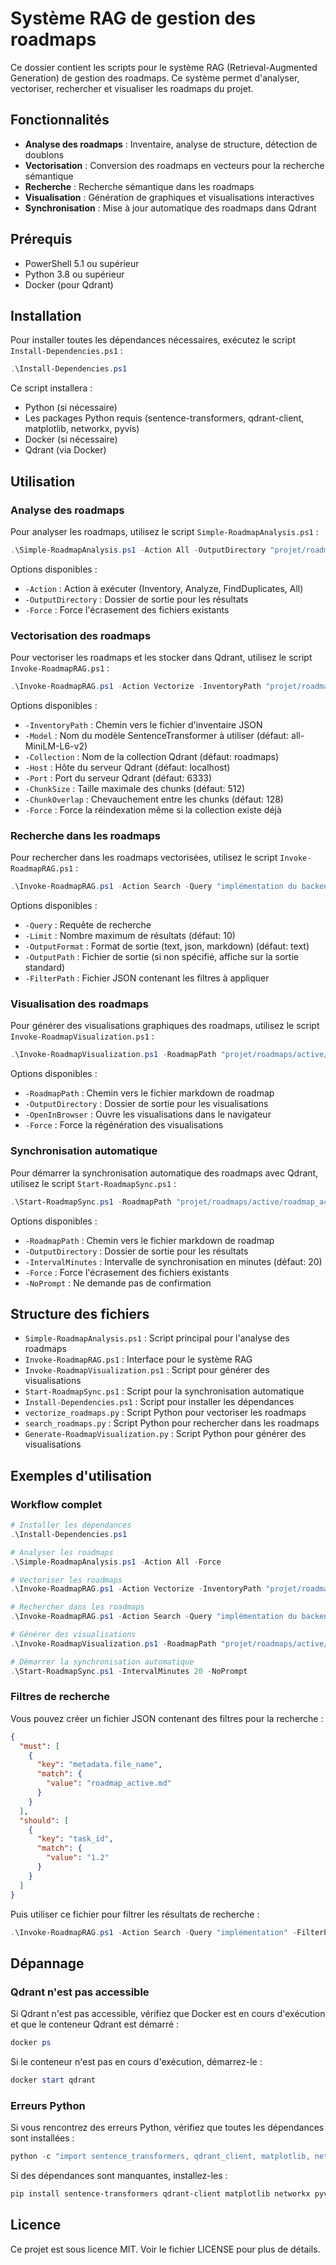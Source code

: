# Système RAG de gestion des roadmaps

Ce dossier contient les scripts pour le système RAG (Retrieval-Augmented Generation) de gestion des roadmaps. Ce système permet d'analyser, vectoriser, rechercher et visualiser les roadmaps du projet.

## Fonctionnalités

- **Analyse des roadmaps** : Inventaire, analyse de structure, détection de doublons
- **Vectorisation** : Conversion des roadmaps en vecteurs pour la recherche sémantique
- **Recherche** : Recherche sémantique dans les roadmaps
- **Visualisation** : Génération de graphiques et visualisations interactives
- **Synchronisation** : Mise à jour automatique des roadmaps dans Qdrant

## Prérequis

- PowerShell 5.1 ou supérieur
- Python 3.8 ou supérieur
- Docker (pour Qdrant)

## Installation

Pour installer toutes les dépendances nécessaires, exécutez le script `Install-Dependencies.ps1` :

```powershell
.\Install-Dependencies.ps1
```

Ce script installera :
- Python (si nécessaire)
- Les packages Python requis (sentence-transformers, qdrant-client, matplotlib, networkx, pyvis)
- Docker (si nécessaire)
- Qdrant (via Docker)

## Utilisation

### Analyse des roadmaps

Pour analyser les roadmaps, utilisez le script `Simple-RoadmapAnalysis.ps1` :

```powershell
.\Simple-RoadmapAnalysis.ps1 -Action All -OutputDirectory "projet/roadmaps/analysis" -Force
```

Options disponibles :
- `-Action` : Action à exécuter (Inventory, Analyze, FindDuplicates, All)
- `-OutputDirectory` : Dossier de sortie pour les résultats
- `-Force` : Force l'écrasement des fichiers existants

### Vectorisation des roadmaps

Pour vectoriser les roadmaps et les stocker dans Qdrant, utilisez le script `Invoke-RoadmapRAG.ps1` :

```powershell
.\Invoke-RoadmapRAG.ps1 -Action Vectorize -InventoryPath "projet/roadmaps/analysis/inventory.json"
```

Options disponibles :
- `-InventoryPath` : Chemin vers le fichier d'inventaire JSON
- `-Model` : Nom du modèle SentenceTransformer à utiliser (défaut: all-MiniLM-L6-v2)
- `-Collection` : Nom de la collection Qdrant (défaut: roadmaps)
- `-Host` : Hôte du serveur Qdrant (défaut: localhost)
- `-Port` : Port du serveur Qdrant (défaut: 6333)
- `-ChunkSize` : Taille maximale des chunks (défaut: 512)
- `-ChunkOverlap` : Chevauchement entre les chunks (défaut: 128)
- `-Force` : Force la réindexation même si la collection existe déjà

### Recherche dans les roadmaps

Pour rechercher dans les roadmaps vectorisées, utilisez le script `Invoke-RoadmapRAG.ps1` :

```powershell
.\Invoke-RoadmapRAG.ps1 -Action Search -Query "implémentation du backend" -Limit 5 -OutputFormat markdown
```

Options disponibles :
- `-Query` : Requête de recherche
- `-Limit` : Nombre maximum de résultats (défaut: 10)
- `-OutputFormat` : Format de sortie (text, json, markdown) (défaut: text)
- `-OutputPath` : Fichier de sortie (si non spécifié, affiche sur la sortie standard)
- `-FilterPath` : Fichier JSON contenant les filtres à appliquer

### Visualisation des roadmaps

Pour générer des visualisations graphiques des roadmaps, utilisez le script `Invoke-RoadmapVisualization.ps1` :

```powershell
.\Invoke-RoadmapVisualization.ps1 -RoadmapPath "projet/roadmaps/active/roadmap_active.md" -OpenInBrowser
```

Options disponibles :
- `-RoadmapPath` : Chemin vers le fichier markdown de roadmap
- `-OutputDirectory` : Dossier de sortie pour les visualisations
- `-OpenInBrowser` : Ouvre les visualisations dans le navigateur
- `-Force` : Force la régénération des visualisations

### Synchronisation automatique

Pour démarrer la synchronisation automatique des roadmaps avec Qdrant, utilisez le script `Start-RoadmapSync.ps1` :

```powershell
.\Start-RoadmapSync.ps1 -RoadmapPath "projet/roadmaps/active/roadmap_active.md" -IntervalMinutes 20 -NoPrompt
```

Options disponibles :
- `-RoadmapPath` : Chemin vers le fichier markdown de roadmap
- `-OutputDirectory` : Dossier de sortie pour les résultats
- `-IntervalMinutes` : Intervalle de synchronisation en minutes (défaut: 20)
- `-Force` : Force l'écrasement des fichiers existants
- `-NoPrompt` : Ne demande pas de confirmation

## Structure des fichiers

- `Simple-RoadmapAnalysis.ps1` : Script principal pour l'analyse des roadmaps
- `Invoke-RoadmapRAG.ps1` : Interface pour le système RAG
- `Invoke-RoadmapVisualization.ps1` : Script pour générer des visualisations
- `Start-RoadmapSync.ps1` : Script pour la synchronisation automatique
- `Install-Dependencies.ps1` : Script pour installer les dépendances
- `vectorize_roadmaps.py` : Script Python pour vectoriser les roadmaps
- `search_roadmaps.py` : Script Python pour rechercher dans les roadmaps
- `Generate-RoadmapVisualization.py` : Script Python pour générer des visualisations

## Exemples d'utilisation

### Workflow complet

```powershell
# Installer les dépendances
.\Install-Dependencies.ps1

# Analyser les roadmaps
.\Simple-RoadmapAnalysis.ps1 -Action All -Force

# Vectoriser les roadmaps
.\Invoke-RoadmapRAG.ps1 -Action Vectorize -InventoryPath "projet/roadmaps/analysis/inventory.json"

# Rechercher dans les roadmaps
.\Invoke-RoadmapRAG.ps1 -Action Search -Query "implémentation du backend" -OutputPath "projet/roadmaps/analysis/search_results.md" -OutputFormat markdown

# Générer des visualisations
.\Invoke-RoadmapVisualization.ps1 -RoadmapPath "projet/roadmaps/active/roadmap_active.md" -OpenInBrowser

# Démarrer la synchronisation automatique
.\Start-RoadmapSync.ps1 -IntervalMinutes 20 -NoPrompt
```

### Filtres de recherche

Vous pouvez créer un fichier JSON contenant des filtres pour la recherche :

```json
{
  "must": [
    {
      "key": "metadata.file_name",
      "match": {
        "value": "roadmap_active.md"
      }
    }
  ],
  "should": [
    {
      "key": "task_id",
      "match": {
        "value": "1.2"
      }
    }
  ]
}
```

Puis utiliser ce fichier pour filtrer les résultats de recherche :

```powershell
.\Invoke-RoadmapRAG.ps1 -Action Search -Query "implémentation" -FilterPath "projet/roadmaps/analysis/filters.json"
```

## Dépannage

### Qdrant n'est pas accessible

Si Qdrant n'est pas accessible, vérifiez que Docker est en cours d'exécution et que le conteneur Qdrant est démarré :

```powershell
docker ps
```

Si le conteneur n'est pas en cours d'exécution, démarrez-le :

```powershell
docker start qdrant
```

### Erreurs Python

Si vous rencontrez des erreurs Python, vérifiez que toutes les dépendances sont installées :

```powershell
python -c "import sentence_transformers, qdrant_client, matplotlib, networkx, pyvis"
```

Si des dépendances sont manquantes, installez-les :

```powershell
pip install sentence-transformers qdrant-client matplotlib networkx pyvis
```

## Licence

Ce projet est sous licence MIT. Voir le fichier LICENSE pour plus de détails.
